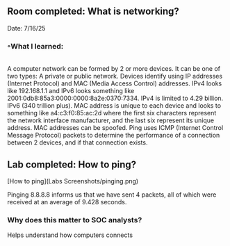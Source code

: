 ## Room completed: What is networking?

Date: 7/16/25

### ◦What I learned:
<br>
A computer network can be formed by 2 or more devices. It can be one of two types: A private or public network. 
Devices identify using IP addresses (Internet Protocol) and MAC (Media Access Control) addresses. 
IPv4 looks like 192.168.1.1  and IPv6 looks something like 2001:0db8:85a3:0000:0000:8a2e:0370:7334. IPv4 is limited to 4.29 billion. 
IPv6 (340 trillion plus). MAC address is unique to each device and looks to something like a4:c3:f0:85:ac:2d where the first 
six characters represent the network interface manufacturer, and the last six represent its unique address. MAC addresses can 
be spoofed. Ping uses ICMP (Internet Control Message Protocol) packets to determine the performance of a connection between 2 
devices, and if that connection exists.

## Lab completed: How to ping?
[How to ping](Labs Screenshots/pinging.png)

Pinging 8.8.8.8 informs us that we have sent 4 packets, all of which were received at an average of 9.428 seconds.
### Why does this matter to SOC analysts?
Helps understand how computers connects
